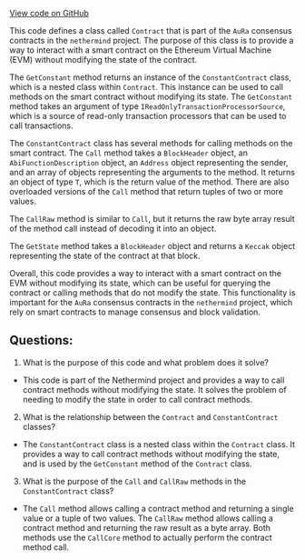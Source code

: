 [View code on GitHub](https://github.com/nethermindeth/nethermind/Nethermind.Abi.Contracts/Contract.ConstantContract.cs)

This code defines a class called `Contract` that is part of the `AuRa` consensus contracts in the `nethermind` project. The purpose of this class is to provide a way to interact with a smart contract on the Ethereum Virtual Machine (EVM) without modifying the state of the contract. 

The `GetConstant` method returns an instance of the `ConstantContract` class, which is a nested class within `Contract`. This instance can be used to call methods on the smart contract without modifying its state. The `GetConstant` method takes an argument of type `IReadOnlyTransactionProcessorSource`, which is a source of read-only transaction processors that can be used to call transactions. 

The `ConstantContract` class has several methods for calling methods on the smart contract. The `Call` method takes a `BlockHeader` object, an `AbiFunctionDescription` object, an `Address` object representing the sender, and an array of objects representing the arguments to the method. It returns an object of type `T`, which is the return value of the method. There are also overloaded versions of the `Call` method that return tuples of two or more values. 

The `CallRaw` method is similar to `Call`, but it returns the raw byte array result of the method call instead of decoding it into an object. 

The `GetState` method takes a `BlockHeader` object and returns a `Keccak` object representing the state of the contract at that block. 

Overall, this code provides a way to interact with a smart contract on the EVM without modifying its state, which can be useful for querying the contract or calling methods that do not modify the state. This functionality is important for the `AuRa` consensus contracts in the `nethermind` project, which rely on smart contracts to manage consensus and block validation.
## Questions: 
 1. What is the purpose of this code and what problem does it solve?
- This code is part of the Nethermind project and provides a way to call contract methods without modifying the state. It solves the problem of needing to modify the state in order to call contract methods.

2. What is the relationship between the `Contract` and `ConstantContract` classes?
- The `ConstantContract` class is a nested class within the `Contract` class. It provides a way to call contract methods without modifying the state, and is used by the `GetConstant` method of the `Contract` class.

3. What is the purpose of the `Call` and `CallRaw` methods in the `ConstantContract` class?
- The `Call` method allows calling a contract method and returning a single value or a tuple of two values. The `CallRaw` method allows calling a contract method and returning the raw result as a byte array. Both methods use the `CallCore` method to actually perform the contract method call.